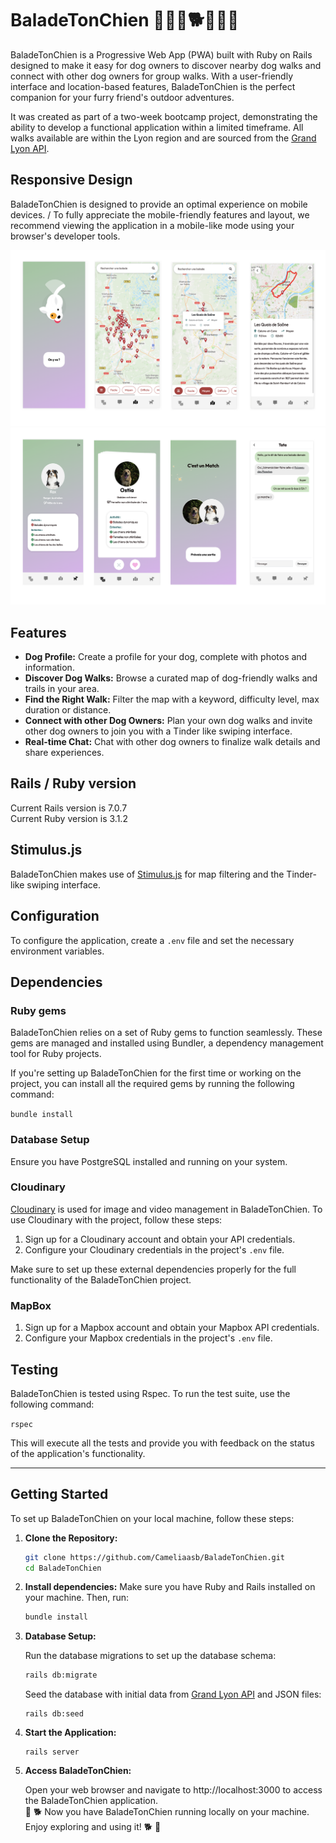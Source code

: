 # BaladeTonChien 🐾🚶‍♀️🐕🚶‍♂️🐾

BaladeTonChien is a Progressive Web App (PWA) built with Ruby on Rails designed to make it easy for dog owners to discover nearby dog walks and connect with other dog owners for group walks. With a user-friendly interface and location-based features, BaladeTonChien is the perfect companion for your furry friend's outdoor adventures.

It was created as part of a two-week bootcamp project, demonstrating the ability to develop a functional application within a limited timeframe. All walks available are within the Lyon region and are sourced from the [Grand Lyon API](https://data.grandlyon.com/portail/fr/jeux-de-donnees/boucles-randonnee-metropole-lyon/api).


## Responsive Design

BaladeTonChien is designed to provide an optimal experience on mobile devices. / To fully appreciate the mobile-friendly features and layout, we recommend viewing the application in a mobile-like mode using your browser's developer tools.


![screenshot](app/assets/images/screenshot1.png?raw=true "App screenshot")
![screenshot](app/assets/images/screenshot2.png?raw=true "App screenshot")



## Features

- **Dog Profile:** Create a profile for your dog, complete with photos and information.
- **Discover Dog Walks:** Browse a curated map of dog-friendly walks and trails in your area.
- **Find the Right Walk:** Filter the map with a keyword, difficulty level, max duration or distance.
- **Connect with other Dog Owners:** Plan your own dog walks and invite other dog owners to join you with a Tinder like swiping interface.
- **Real-time Chat:** Chat with other dog owners to finalize walk details and share experiences.

## Rails / Ruby version

Current Rails version is 7.0.7 \
Current Ruby version is 3.1.2

## Stimulus.js

BaladeTonChien makes use of [Stimulus.js](https://stimulusjs.org/) for map filtering and the Tinder-like swiping interface.

## Configuration

To configure the application, create a `.env` file and set the necessary environment variables.

## Dependencies

### Ruby gems
BaladeTonChien relies on a set of Ruby gems to function seamlessly. These gems are managed and installed using Bundler, a dependency management tool for Ruby projects.

If you're setting up BaladeTonChien for the first time or working on the project, you can install all the required gems by running the following command:

`bundle install`

### Database Setup

Ensure you have PostgreSQL installed and running on your system.

### Cloudinary

[Cloudinary](https://cloudinary.com/) is used for image and video management in BaladeTonChien. To use Cloudinary with the project, follow these steps:

1. Sign up for a Cloudinary account and obtain your API credentials.
2. Configure your Cloudinary credentials in the project's `.env` file.

Make sure to set up these external dependencies properly for the full functionality of the BaladeTonChien project.

### MapBox

1. Sign up for a Mapbox account and obtain your Mapbox API credentials.
2. Configure your Mapbox credentials in the project's `.env` file.

## Testing

BaladeTonChien is tested using Rspec. To run the test suite, use the following command:

``
rspec
``

This will execute all the tests and provide you with feedback on the status of the application's functionality.

----------

## Getting Started

To set up BaladeTonChien on your local machine, follow these steps:

1. **Clone the Repository:**

   ```bash
   git clone https://github.com/Cameliaasb/BaladeTonChien.git
   cd BaladeTonChien
   ```

2. **Install dependencies:**
   Make sure you have Ruby and Rails installed on your machine. Then, run:
   ```bash
   bundle install
   ```

3. **Database Setup:**

   Run the database migrations to set up the database schema:

   ```bash
   rails db:migrate
   ```

   Seed the database with initial data from [Grand Lyon API](https://data.grandlyon.com/portail/fr/jeux-de-donnees/boucles-randonnee-metropole-lyon/api) and JSON files:
   ```
   rails db:seed
   ```

4. **Start the Application:**
   ```
   rails server
   ```

5. **Access BaladeTonChien:**

   Open your web browser and navigate to http://localhost:3000 to access the BaladeTonChien application.\
   🐾 🐕 Now you have BaladeTonChien running locally on your machine. Enjoy exploring and using it! 🐕 🐾
